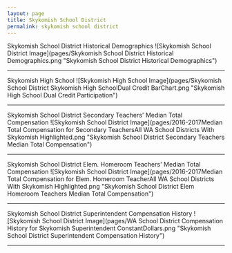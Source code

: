 ```yaml
---
layout: page
title: Skykomish School District
permalink: skykomish school district
---
```



Skykomish School District Historical Demographics
![Skykomish School District Image](pages/Skykomish School District Historical Demographics.png "Skykomish School District Historical Demographics")

___

Skykomish High School
![Skykomish High School Image](pages/Skykomish School District Skykomish High SchoolDual Credit BarChart.png "Skykomish High School Dual Credit Participation")

___

Skykomish School District Secondary Teachers' Median Total Compensation
![Skykomish School District Image](pages/2016-2017Median Total Compensation for Secondary TeachersAll WA School Districts With Skykomish Highlighted.png "Skykomish School District Secondary Teachers Median Total Compensation")

___

Skykomish School District Elem. Homeroom Teachers' Median Total Compensation
![Skykomish School District Image](pages/2016-2017Median Total Compensation for Elem. Homeroom TeacherAll WA School Districts With Skykomish Highlighted.png "Skykomish School District Elem Homeroom Teachers Median Total Compensation")

___

Skykomish School District Superintendent Compensation History
![Skykomish School District Image](pages/WA School District Compensation History for Skykomish Superintendent ConstantDollars.png "Skykomish School District Superintendent Compensation History")

___

